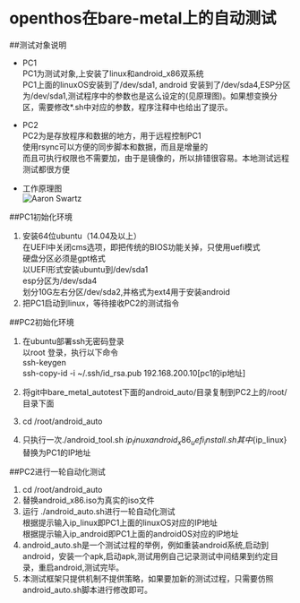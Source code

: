 # openthos在bare-metal上的自动测试

##测试对象说明
* PC1  
PC1为测试对象,上安装了linux和android_x86双系统  
PC1上面的linuxOS安装到了/dev/sda1, android 安装到了/dev/sda4,ESP分区为/dev/sda1,测试程序中的参数也是这么设定的(见原理图)。如果想变换分区，需要修改*.sh中对应的参数，程序注释中也给出了提示。   
* PC2  
PC2为是存放程序和数据的地方，用于远程控制PC1   
使用rsync可以方便的同步脚本和数据，而且是增量的  
而且可执行权限也不需要加，由于是镜像的，所以排错很容易。本地测试远程测试都很方便

* 工作原理图  
![Aaron Swartz](https://raw.githubusercontent.com/xyongcn/openthos-testing/master/bare_metal_autotest/android_auto/android_x86%E7%9C%9F%E5%AE%9E%E6%9C%BA%E5%99%A8%E8%87%AA%E5%8A%A8%E6%B5%8B%E8%AF%95%E6%A1%86%E6%9E%B6.JPG)

##PC1初始化环境


1.  安装64位ubuntu（14.04及以上）  
在UEFI中关闭cms选项，即把传统的BIOS功能关掉，只使用uefi模式</br>
硬盘分区必须是gpt格式</br>
以UEFI形式安装ubuntu到/dev/sda1</br>
esp分区为/dev/sda4</br>
划分10G左右分区/dev/sda2,并格式为ext4用于安装android  
2. 把PC1启动到linux，等待接收PC2的测试指令


##PC2初始化环境
1.  在ubuntu部署ssh无密码登录  
以root 登录，执行以下命令  
ssh-keygen  
ssh-copy-id -i ~/.ssh/id_rsa.pub 192.168.200.10[pc1的ip地址]  

1.  将git中bare_metal_autotest下面的android_auto/目录复制到PC2上的/root/目录下面
3.  cd /root/android_auto  
4.  只执行一次./android_tool.sh ${ip_linux} android_x86_uefi_install.sh  
其中${ip_linux}替换为PC1的IP地址


##PC2进行一轮自动化测试
1.  cd /root/android_auto
2.  替换android_x86.iso为真实的iso文件
3.  运行 
./android_auto.sh进行一轮自动化测试  
根据提示输入ip_linux即PC1上面的linuxOS对应的IP地址  
根据提示输入ip_android即PC1上面的androidOS对应的IP地址
4.  android_auto.sh是一个测试过程的举例，例如重装android系统,启动到android，安装一个apk,启动apk,测试用例自己记录测试中间结果到约定目录，重启android,测试完毕。
5.  本测试框架只提供机制不提供策略，如果要加新的测试过程，只需要仿照android_auto.sh脚本进行修改即可。
